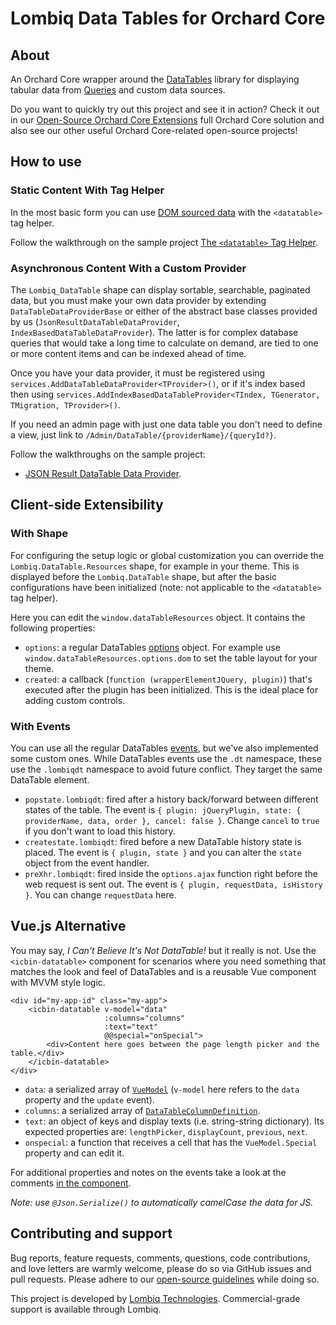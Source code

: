# Lombiq Data Tables for Orchard Core



## About

An Orchard Core wrapper around the [DataTables](https://datatables.net/) library for displaying tabular data from [Queries](https://docs.orchardcore.net/en/dev/docs/reference/modules/Queries/) and custom data sources.

Do you want to quickly try out this project and see it in action? Check it out in our [Open-Source Orchard Core Extensions](https://github.com/Lombiq/Open-Source-Orchard-Core-Extensions) full Orchard Core solution and also see our other useful Orchard Core-related open-source projects!


## How to use


### Static Content With Tag Helper

In the most basic form you can use [DOM sourced data](https://datatables.net/examples/data_sources/dom.html) with the `<datatable>` tag helper.

Follow the walkthrough on the sample project [The `<datatable>` Tag Helper](Lombiq.DataTables.Samples/Views/Sample/DataTableTagHelper.cshtml).


### Asynchronous Content With a Custom Provider

The `Lombiq_DataTable` shape can display sortable, searchable, paginated data, but you must make your own data provider by extending `DataTableDataProviderBase` or either of the abstract base classes provided by us (`JsonResultDataTableDataProvider`, `IndexBasedDataTableDataProvider`). The latter is for complex database queries that would take a long time to calculate on demand, are tied to one or more content items and can be indexed ahead of time.

Once you have your data provider, it must be registered using `services.AddDataTableDataProvider<TProvider>()`, or if it's index based then using `services.AddIndexBasedDataTableProvider<TIndex, TGenerator, TMigration, TProvider>()`.

If you need an admin page with just one data table you don't need to define a view, just link to `/Admin/DataTable/{providerName}/{queryId?}`.

Follow the walkthroughs on the sample project:
- [JSON Result DataTable Data Provider](Lombiq.DataTables.Samples/Services/SampleJsonResultDataTableDataProvider.cs).


## Client-side Extensibility


### With Shape

For configuring the setup logic or global customization you can override the `Lombiq.DataTable.Resources` shape, for example in your theme. This is displayed before the `Lombiq.DataTable` shape, but after the basic configurations have been initialized (note: not applicable to the `<datatable>` tag helper).

Here you can edit the `window.dataTableResources` object. It contains the following properties:
- `options`: a regular DataTables [options](https://datatables.net/manual/options) object. For example use `window.dataTableResources.options.dom` to set the table layout for your theme.
- `created`: a callback (`function (wrapperElementJQuery, plugin)`) that's executed after the plugin has been initialized. This is the ideal place for adding custom controls.


### With Events

You can use all the regular DataTables [events](https://datatables.net/manual/events), but we've also implemented some custom ones. While DataTables events use the `.dt` namespace, these use the `.lombiqdt` namespace to avoid future conflict. They target the same DataTable element.

- `popstate.lombiqdt`: fired after a history back/forward between different states of the table. The event is `{ plugin: jQueryPlugin, state: { providerName, data, order }, cancel: false }`. Change `cancel` to `true` if you don't want to load this history.
- `createstate.lombiqdt`: fired before a new DataTable history state is placed. The event is `{ plugin, state }` and you can alter the `state` object from the event handler.
- `preXhr.lombiqdt`: fired inside the `options.ajax` function right before the web request is sent out. The event is `{ plugin, requestData, isHistory }`. You can change `requestData` here.


## Vue.js Alternative

You may say, _I Can't Believe It's Not DataTable!_ but it really is not. Use the `<icbin-datatable>` component for scenarios where you need something that matches the look and feel of DataTables and is a reusable Vue component with MVVM style logic.

```vue
<div id="my-app-id" class="my-app">
    <icbin-datatable v-model="data"
                     :columns="columns"
                     :text="text"
                     @@special="onSpecial">
        <div>Content here goes between the page length picker and the table.</div>
    </icbin-datatable>
</div>
```


- `data`: a serialized array of [`VueModel`](Lombiq.DataTables/Models/VueModel.cs) (`v-model` here refers to the `data` property and the `update` event).
- `columns`: a serialized array of [`DataTableColumnDefinition`](Lombiq.DataTables/Models/DataTableColumnDefinition.cs).
- `text`: an object of keys and display texts (i.e. string-string dictionary). Its expected properties are: `lengthPicker`, `displayCount`, `previous`, `next`.
- `onspecial`: a function that receives a cell that has the `VueModel.Special` property and can edit it.

For additional properties and notes on the events take a look at the comments [in the component](Lombiq.DataTables/Assets/Scripts/icbin-datatable.js).

_Note: use `@Json.Serialize()` to automatically camelCase the data for JS._


## Contributing and support

Bug reports, feature requests, comments, questions, code contributions, and love letters are warmly welcome, please do so via GitHub issues and pull requests. Please adhere to our [open-source guidelines](https://lombiq.com/open-source-guidelines) while doing so.

This project is developed by [Lombiq Technologies](https://lombiq.com/). Commercial-grade support is available through Lombiq.

